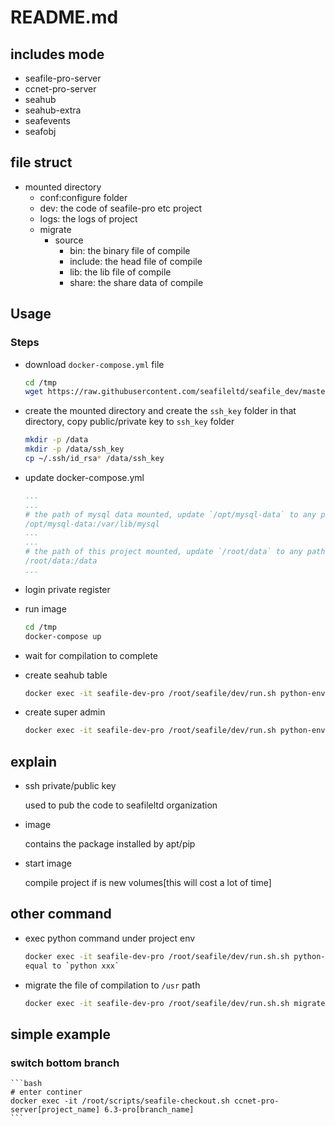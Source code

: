 # README.md

## includes mode

* seafile-pro-server
* ccnet-pro-server
* seahub
* seahub-extra
* seafevents
* seafobj

## file struct

* mounted directory
  * conf:configure folder
  * dev: the code of seafile-pro etc project
  * logs: the logs of project
  * migrate
    * source
      * bin: the binary file of compile
      * include: the head file of compile
      * lib: the lib file of compile
      * share: the share data of compile

## Usage

### Steps

* download `docker-compose.yml` file

    ```bash
    cd /tmp
    wget https://raw.githubusercontent.com/seafileltd/seafile_dev/master/docker-compose.yml
    ```

* create the mounted directory and create the `ssh_key` folder in that directory, copy public/private key to `ssh_key` folder

    ```bash
    mkdir -p /data
    mkdir -p /data/ssh_key
    cp ~/.ssh/id_rsa* /data/ssh_key
    ```

* update docker-compose.yml

    ```yml
    ...
    ...
    # the path of mysql data mounted, update `/opt/mysql-data` to any path you want to save
    /opt/mysql-data:/var/lib/mysql
    ...
    ...
    # the path of this project mounted, update `/root/data` to any path you want to save
    /root/data:/data
    ...
    ```

* login private register

* run image

    ```bash
    cd /tmp
    docker-compose up
    ```

* wait for compilation to complete

* create seahub table

    ```bash
    docker exec -it seafile-dev-pro /root/seafile/dev/run.sh python-env /root/seafile/dev/seahub/manage.py syncdb
    ```

* create super admin

    ```bash
    docker exec -it seafile-dev-pro /root/seafile/dev/run.sh python-env /root/seafile/dev/seahub/manage.py createsuperuser
    ```

## explain

* ssh private/public key

    used to pub the code to seafileltd organization

* image

    contains the package installed by apt/pip

* start image

    compile project if is new volumes[this will cost a lot of time]

## other command

* exec python command under project env

    ```bash
    docker exec -it seafile-dev-pro /root/seafile/dev/run.sh.sh python-env xxx
    equal to `python xxx`
    ```

* migrate the file of compilation to `/usr` path

    ```bash
    docker exec -it seafile-dev-pro /root/seafile/dev/run.sh.sh migrate
    ```

## simple example

### switch bottom branch

    ```bash
    # enter continer
    docker exec -it /root/scripts/seafile-checkout.sh ccnet-pro-server[project_name] 6.3-pro[branch_name]
    ```